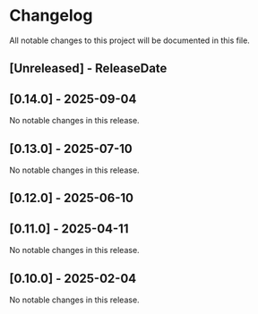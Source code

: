 # Changelog

All notable changes to this project will be documented in this file.

<!-- next-header -->

## [Unreleased] - ReleaseDate

## [0.14.0] - 2025-09-04

No notable changes in this release.

## [0.13.0] - 2025-07-10

No notable changes in this release.

## [0.12.0] - 2025-06-10

## [0.11.0] - 2025-04-11

No notable changes in this release.

## [0.10.0] - 2025-02-04

No notable changes in this release.
